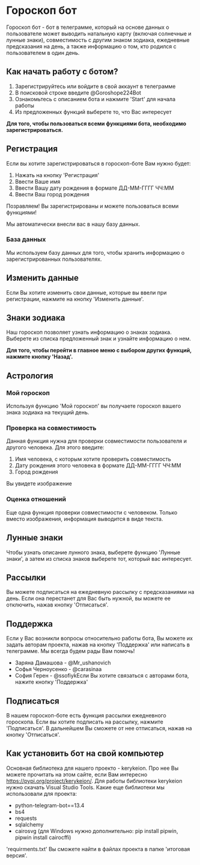 # Гороскоп бот
Гороскоп бот - бот в телеграмме, который на основе данных о пользователе может выводить натальную карту (включая солнечные и лунные знаки), совместимость с другим знаком зодиака, ежедневные предсказания на день, а также информацию о том, кто родился с пользователем в один день.


## Как начать работу с ботом?
 1. Зарегистрируйтесь или войдите в свой аккаунт в телеграмме
 2. В поисковой строке введите @Goroshope224Bot
 3. Ознакомьтесь с описанием бота и нажмите 'Start' для начала работы
 4. Из предложенных функций выберете то, что Вас интересует


**Для того, чтобы пользоваться всеми функциями бота, необходимо зарегистрироваться.**
 

## Регистрация
Если вы хотите зарегистрироваться в гороскоп-боте Вам нужно будет:
1. Нажать на кнопку 'Регистрация'
2. Ввести Ваше имя
3. Ввести Вашу дату рождения в формате ДД-ММ-ГГГГ ЧЧ:ММ
4. Ввести Ваш город рождения

Позравляем! Вы зарегистрированы и можете пользоваться всеми функциями!

Мы автоматически внесли вас в нашу базу данных.
### База данных
Мы используем базу данных для того, чтобы хранить информацию о зарегистрированных пользователях.

## Изменить данные
Если Вы хотите изменить свои данные, которые вы ввели при регистрации, нажмите на кнопку 'Изменить данные'.

## Знаки зодиака
Наш гороскоп позволяет узнать информацию о знаках зодиака. Выберете из списка предложенный знак и узнайте информацию о нем.

**Для того, чтобы перейти в главное меню с выбором других функций, нажмите кнопку 'Назад'.**


## Астрология
### Мой гороскоп
Используя функцию 'Мой гороскоп' вы получаете гороскоп вашего знака зодиака на текущий день.

### Проверка на совместимость
Данная функция нужна для проверки совместимости пользователя и другого человека.
Для этого введите:
1. Имя человека, с которым хотите проверить совместимость
2. Дату рождения этого человека в формате ДД-ММ-ГГГГ ЧЧ:ММ
3. Город рождения

Вы увидете изображение

### Оценка отношений
Еще одна функция проверки совместимости с человеком. Только вместо изображения, информация выводится в виде текста.


## Лунные знаки
Чтобы узнать описание лунного знака, выберете функцию 'Лунные знаки', а затем из списка знаков выберете тот, который вас интересует.

## Рассылки
Вы можете подписаться на ежедневную рассылку с предсказаниями на день. Если она перестанет для Вас быть нужной, вы можете ее отключить, нажав кнопку 'Отписаться'.

## Поддержка
Если у Вас возникли вопросы относительно работы бота, Вы можете их задать авторам проекта, нажав на кнопку 'Поддержка' или написать в телеграмме. Мы всегда будем рады Вам помочь!
- Заряна Дамашова - @Mr_ushanovich
- Софья Черноусенко - @carasinaa
- София Герен - @ssofiykЕсли Вы хотите связаться с авторами бота, нажите кнопку 'Поддержка'

## Подписаться
В нашем гороскоп-боте есть функция рассылки ежедневного гороскопа. Если вы хотите подписать на рассылку, нажмите 'Подписаться'. В дальнейшем Вы сможете от нее отписаться, нажав на кнопку 'Отписаться'.

## Как установить бот на свой компьютер
Основная библиотека для нашего проекто - kerykeion. Про нее Вы можете прочитать на этом сайте, если Вам интересно https://pypi.org/project/kerykeion/. Для работы библиотеки kerykeion нужно скачать Visual Studio Tools.
Какие еще библиотеки мы использовали для проекта:
- python-telegram-bot==13.4
- bs4
- requests
- sqlalchemy
- cairosvg (для Windows нужно дополнительно: pip install pipwin, pipwin install cairocffi)

'requirments.txt' Вы сможете найти в файлах проекта в папке 'итоговая версия'.

